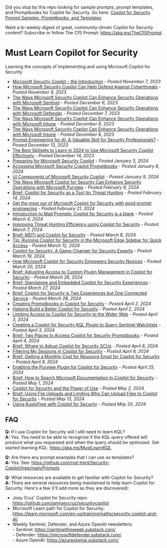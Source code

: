 Did you stop by this repo looking for sample prompts, prompt templates, and Promptbooks for Copilot for Security. Go here: <a href="https://github.com/rod-trent/Security-Copilot/tree/main/Prompts" target="_blank">Copilot for Security Prompt Samples, Promptbooks, and Templates</a>

Want a bi-weekly digest of great, community-driven Copilot for Security content? Subscribe or follow The CfS Prompt: https://aka.ms/TheCfSPrompt

# Must Learn Copilot for Security<br>

Learning the concepts of implementing and using Microsoft Copilot for Security

* <a href="https://rodtrent.substack.com/p/microsoft-security-copilot-the-introduction" target="_blank">Microsoft Security Copilot - the Introduction</a> - <i>Posted November 7, 2023</i><br>
* <a href="https://rodtrent.substack.com/p/how-microsoft-security-copilot-can" target="_blank">How Microsoft Security Copilot Can Help Defend Against Cyberthreats</a> - <i>Posted November 9, 2023</i><br>
* <a href="https://rodtrent.substack.com/p/the-ways-microsoft-security-copilot" target="_blank">The Ways Microsoft Security Copilot Can Enhance Security Operations with Microsoft Sentinel</a> - <i>Posted December 6, 2023</i><br>
* <a href="https://rodtrent.substack.com/p/the-ways-microsoft-security-copilot-6c4" target="_blank">The Ways Microsoft Security Copilot Can Enhance Security Operations with Microsoft Defender</a> - <i>Posted December 7, 2023</i><br>
* <a href="https://rodtrent.substack.com/p/the-ways-microsoft-security-copilot-7d0" target="_blank">The Ways Microsoft Security Copilot Can Enhance Security Operations with Microsoft Intune</a> - <i>Posted December 8, 2023</i><br>
* <a href="https://rodtrent.substack.com/p/the-ways-microsoft-security-copilot-7d0" target="_blank">The Ways Microsoft Security Copilot Can Enhance Security Operations with Microsoft Intune</a> - <i>Posted December 8, 2023</i><br>
* <a href="https://rodtrent.substack.com/p/prompt-engineering-for-ai-a-valuable" target="_blank">Prompt Engineering for AI: A Valuable Skill for Security Professionals?</a> - <i>Posted December 13, 2023</i><br>
* <a href="https://rodtrent.substack.com/p/the-best-skillsets-to-learn-in-2024-c60" target="_blank">The Best Skillsets to Learn in 2024 to Use Microsoft Security Copilot Effectively</a> - <i>Posted December 14, 2023</i><br>
* <a href="https://rodtrent.substack.com/p/preparing-for-microsoft-security" target="_blank">Preparing for Microsoft Security Copilot</a> - <i>Posted January 3, 2024</i><br>
* <a href="https://rodtrent.substack.com/p/accessing-microsoft-security-copilot" target="_blank">Accessing Microsoft Security Copilot Promptbooks</a> - <i>Posted January 8, 2024</i><br>
* <a href="https://rodtrent.substack.com/p/ui-components-of-microsoft-security" target="_blank">UI Components of Microsoft Security Copilot</a> - <i>Posted January 9, 2024</i><br>
* <a href="https://rodtrent.substack.com/p/the-ways-microsoft-security-copilot-905" target="_blank">The Ways Microsoft Copilot for Security Can Enhance Security Operations with Microsoft Purview</a> - <i>Posted February 9, 2024</i><br>
* <a href="https://rodtrent.substack.com/p/brief-copilot-for-security-as-a-tool" target="_blank">Brief: Copilot for Security as a Tool for Threat Hunting</a> - <i>Posted February 14, 2024</i><br>
* <a href="https://www.microsoft.com/en-us/security/blog/2024/02/21/get-the-most-out-of-microsoft-copilot-for-security-with-good-prompt-engineering/" target="_blank">Get the most out of Microsoft Copilot for Security with good prompt engineering</a> - <i>Posted February 21, 2024</i><br>
* <a href="https://rodtrent.substack.com/p/introduction-to-mad-prompts-copilot" target="_blank">Introduction to Mad Prompts: Copilot for Security is a blank</a> - <i>Posted March 4, 2024</i><br>
* <a href="https://techcommunity.microsoft.com/t5/microsoft-security-copilot-blog/improving-threat-hunting-efficiency-using-copilot-for-security/ba-p/4077527" target="_blank">Improving Threat Hunting Efficiency using Copilot for Security</a> - <i>Posted March 7, 2024</i><br>
* <a href="https://rodtrent.substack.com/p/brief-mdti-and-copilot-for-security" target="_blank">Brief: MDTI and Copilot for Security</a> - <i>Posted March 8, 2024</i><br>
* <a href="https://rodtrent.substack.com/p/tip-running-copilot-for-security" target="_blank">Tip: Running Copilot for Security in the Microsoft Edge Sidebar for Quick Access</a> - <i>Posted March 12, 2024</i><br>
* <a href="https://rodtrent.substack.com/p/copilot-for-security-a-game-changer" target="_blank">Copilot for Security: A Game-Changer for Security Experts</a> - <i>Posted March 19, 2024</i><br>
* <a href="https://rodtrent.substack.com/p/how-microsoft-copilot-for-security" target="_blank">How Microsoft Copilot for Security Empowers Security Novices</a> - <i>Posted March 20, 2024</i><br>
* <a href="https://rodtrent.substack.com/p/brief-adjusting-access-to-custom" target="_blank">Brief: Adjusting Access to Custom Plugin Management in Copilot for Security</a> - <i>Posted March 26, 2024</i><br>
* <a href="https://rodtrent.substack.com/p/brief-standalone-versus-embedded" target="_blank">Brief: Standalone and Embedded Copilot for Security Experiences</a> - <i>Posted March 27, 2024</i><br>
* <a href="https://rodtrent.substack.com/p/brief-copilot-for-security-is-two" target="_blank">Brief: Copilot for Security is Two Experiences but One Connected Service</a> - <i>Posted March 28, 2024</i><br>
* <a href="https://rodtrent.substack.com/p/creating-promptbooks-in-copilot-for" target="_blank">Creating Promptbooks in Copilot for Security</a> - <i>Posted April 2, 2024</i><br>
* <a href="https://rodtrent.substack.com/p/helping-build-a-better-copilot-for" target="_blank">Helping Build a Better Copilot for Security</a> - <i>Posted April 2, 2024</i><br>
* <a href="https://rodtrent.substack.com/p/limiting-access-to-copilot-for-security" target="_blank">Limiting Access to Copilot for Security to the Wider Web</a> - <i>Posted April 3, 2024</i><br>
* <a href="https://rodtrent.substack.com/p/creating-a-copilot-for-security-kql" target="_blank">Creating a Copilot for Security KQL Plugin to Query Sentinel Watchlists</a> - <i>Posted April 3, 2024</i><br>
* <a href="https://rodtrent.substack.com/p/brief-two-places-to-access-copilot" target="_blank">Brief: Two Places to Access Copilot for Security Promptbooks</a> - <i>Posted April 4, 2024</i><br>
* <a href="https://rodtrent.substack.com/p/brief-where-to-adjust-copilot-for" target="_blank">Brief: Where to Adjust Copilot for Security SCUs</a> - <i>Posted April 8, 2024</i><br>
* <a href="https://rodtrent.substack.com/p/filtering-my-sessions-in-copilot" target="_blank">Filtering My Sessions in Copilot for Security</a> - <i>Posted April 8, 2024</i><br>
* <a href="https://rodtrent.substack.com/p/brief-getting-a-monthly-cost-for" target="_blank">Brief: Getting a Monthly Cost for Resource Email for Copilot for Security</a> - <i>Posted April 9, 2024</i><br>
* <a href="https://rodtrent.substack.com/p/enabling-the-purview-plugin-for-copilot" target="_blank">Enabling the Purview Plugin for Copilot for Security</a> - <i>Posted April 25, 2024</i><br>
* <a href="https://rodtrent.substack.com/p/brief-how-to-search-microsoft-documentation" target="_blank">Brief: How to Search Microsoft Documentation in Copilot for Security</a> - <i>Posted May 1, 2024</i><br>
* <a href="https://rodtrent.substack.com/p/copilot-for-security-and-the-power" target="_blank">Copilot for Security and the Power of Use</a> - <i>Posted May 2, 2024</i><br>
* <a href="https://rodtrent.substack.com/p/brief-using-file-uploads-and-limiting" target="_blank">Brief: Using File Uploads and Limiting Who Can Upload Files to Copilot for Security</a> - <i>Posted May 13, 2024</i><br>
* <a href="https://rodtrent.substack.com/p/using-kustofree-with-copilot-for" target="_blank">Using KustoFree with Copilot for Security</a> - <i>Posted May 20, 2024</i><br>



## FAQ<br>

<b>Q:</b> If I use Copilot for Security will I still need to learn KQL?<br>
<b>A:</b> Yes. You need to be able to recognize if the KQL query offered will produce what you requested and when the query should be optimized. Get started learning KQL: https://aka.ms/MustLearnKQL

<b>Q:</b> Are there any prompt examples that I can use as templates?<br>
<b>A:</b> Yes. See: https://github.com/rod-trent/Security-Copilot/tree/main/Prompts<br>

<b>Q:</b> What resources are available to get familiar with Copilot for Security?<br>
<b>A:</b> There are several resources being maintained to help learn Copilot for Security. Here's a few (I'll add more as they are discovered):<br>
* Joey Cruz' Copilot for Security repo: https://github.com/iamjoeycruz/securitycopilot
* Microsoft Learn path for Copilot for Security: https://learn.microsoft.com/en-us/training/paths/security-copilot-and-ai/
* Weekly Sentinel, Defender, and Azure OpenAI newsletters:<br>
        - Sentinel: https://sentinelthisweek.substack.com/<br>
        - Defender: https://microsoftdefender.substack.com/<br>
        - Azure OpenAI: https://azureopenai.substack.com/<br>
  


<br>
<br><br>


